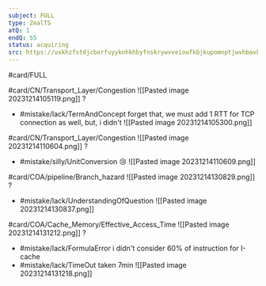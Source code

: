 ```yaml
---
subject: FULL
type: ZealTS
atQ: 1
endQ: 55
status: acquiring
src: https://uxkhzfstdjcborfuyyknhkhbyfnskrywvveioufkbjkupomnptjwvhbavkysuhi.vercel.app/solution.html?testId=63bffdc7ea7189f77e2d84b2&test_id=1
---
```

#card/FULL 

#card/CN/Transport_Layer/Congestion
![[Pasted image 20231214105119.png]]
?
- #mistake/lack/TermAndConcept forget that, we must add 1 RTT for TCP connection as well, but, i didn't
![[Pasted image 20231214105300.png]]

#card/CN/Transport_Layer/Congestion 
![[Pasted image 20231214110604.png]]
?
- #mistake/silly/UnitConversion 😢
![[Pasted image 20231214110609.png]] 


#card/COA/pipeline/Branch_hazard 
![[Pasted image 20231214130829.png]]
?
- #mistake/lack/UnderstandingOfQuestion 
![[Pasted image 20231214130837.png]] 

#card/COA/Cache_Memory/Effective_Access_Time 
![[Pasted image 20231214131212.png]]
?
- #mistake/lack/FormulaError i didn't consider 60% of instruction for I-cache
- #mistake/lack/TimeOut taken 7min
![[Pasted image 20231214131218.png]] 


